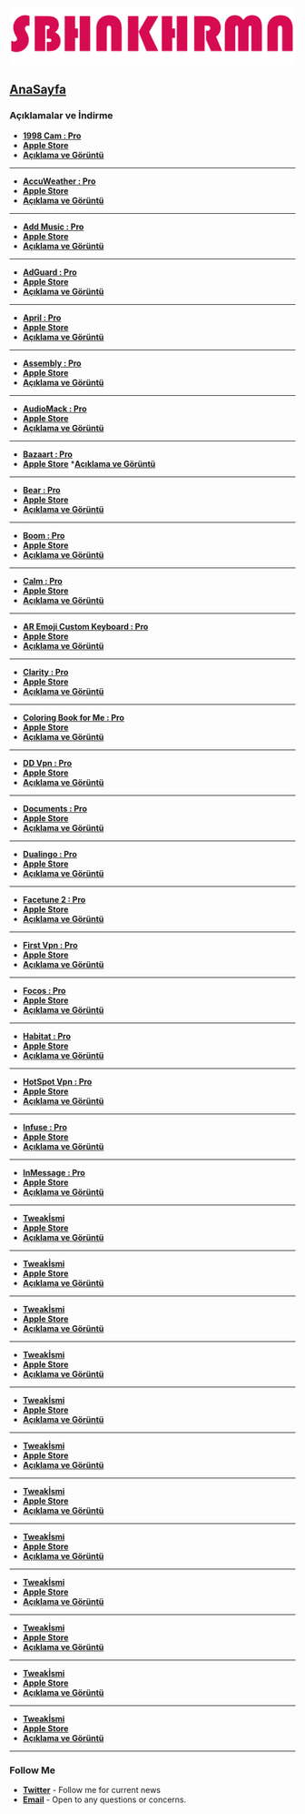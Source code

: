![download](https://github.com/sbhnkhrmn/sbhnkhrmn.github.io/raw/master/ikonlar/ReadMe_Sbhnkhrmn.png)

## [**AnaSayfa**](https://sbhnkhrmn.github.io/) 
### Açıklamalar ve İndirme  
* [**1998 Cam : Pro**](https://github.com/sbhnkhrmn/sbhnkhrmn.github.io/raw/master/debs/com.sbhnkhrmn.1998cam.pro_1.6.9_iphoneos-arm.deb) 
* [**Apple Store**](https://apps.apple.com/app/id1450480287)
* [**Açıklama ve Görüntü**](https://sbhnkhrmn.github.io/depictions/com.sbhnkhrmn.1998cam.pro/index.html)
___________________________
* [**AccuWeather : Pro**](https://github.com/sbhnkhrmn/sbhnkhrmn.github.io/raw/master/debs/com.sbhnkhrmn.accuweather.pro_13.0.5_iphoneos-arm.deb)
* [**Apple Store**](https://apps.apple.com/app/id300048137)
* [**Açıklama ve Görüntü**](https://sbhnkhrmn.github.io/depictions/com.sbhnkhrmn.accuweather.pro/index.html)
________________________
* [**Add Music : Pro**](https://github.com/sbhnkhrmn/sbhnkhrmn.github.io/raw/master/debs/com.sbhnkhrmn.addmusic.pro_6.1-1_iphoneos-arm.deb)
* [**Apple Store**](https://apps.apple.com/app/id947792997)
* [**Açıklama ve Görüntü**](https://sbhnkhrmn.github.io/depictions/com.sbhnkhrmn.addmusic.pro/index.html)
________________________
* [**AdGuard : Pro**](https://github.com/sbhnkhrmn/sbhnkhrmn.github.io/raw/master/debs/com.sbhnkhrmn.adguard.pro_3.1.4-1_iphoneos-arm.deb)
* [**Apple Store**](https://apps.apple.com/app/id1047223162)
* [**Açıklama ve Görüntü**]( https://sbhnkhrmn.github.io/depictions/com.sbhnkhrmn.adguard.pro/index.html)
________________________
* [**April : Pro**](https://github.com/sbhnkhrmn/sbhnkhrmn.github.io/raw/master/debs/com.sbhnkhrmn.april.pro_2.8.0_iphoneos-arm.deb)
* [**Apple Store**](https://apps.apple.com/app/id1121943475)
* [**Açıklama ve Görüntü**](https://sbhnkhrmn.github.io/depictions/com.sbhnkhrmn.april.pro/index.html)
________________________
* [**Assembly : Pro**](https://github.com/sbhnkhrmn/sbhnkhrmn.github.io/raw/master/debs/com.sbhnkhrmn.assembly.pro_2.3_iphoneos-arm.deb)
* [**Apple Store**](https://apps.apple.com/app/id1024210402)
* [**Açıklama ve Görüntü**](https://sbhnkhrmn.github.io/depictions/com.sbhnkhrmn.assembly.pro/index.html)
________________________
* [**AudioMack : Pro**](https://github.com/sbhnkhrmn/sbhnkhrmn.github.io/raw/master/debs/com.sbhnkhrmn.audiomack.pro_5.3.1_iphoneos-arm.deb)
* [**Apple Store**](https://apps.apple.com/app/id921765888)
* [**Açıklama ve Görüntü**](https://sbhnkhrmn.github.io/depictions/com.sbhnkhrmn.audiomack.pro/index.html)
________________________
* [**Bazaart : Pro**](https://github.com/sbhnkhrmn/sbhnkhrmn.github.io/raw/master/debs/com.sbhnkhrmn.bazaart.pro_6.8.0_iphoneos-arm.deb)
* [**Apple Store**](https://apps.apple.com/us/app/bazaart-photo-editor-design/id515094775)
*[**Açıklama ve Görüntü**](https://sbhnkhrmn.github.io/depictions/com.sbhnkhrmn.bazaart.pro/index.html)
________________________
* [**Bear : Pro**](https://github.com/sbhnkhrmn/sbhnkhrmn.github.io/raw/master/debs/com.sbhnkhrmn.bear.pro_1.7.10_iphoneos-arm.deb)
* [**Apple Store**](https://apps.apple.com/app/id1016366447)
* [**Açıklama ve Görüntü**](https://sbhnkhrmn.github.io/depictions/com.sbhnkhrmn.bear.pro/index.html)
________________________
* [**Boom : Pro**](https://github.com/sbhnkhrmn/sbhnkhrmn.github.io/raw/master/debs/com.sbhnkhrmn.boom.pro_2.0.8_iphoneos-arm.deb)
* [**Apple Store**](https://apps.apple.com/app/id1016366447)
* [**Açıklama ve Görüntü**](https://sbhnkhrmn.github.io/depictions/com.sbhnkhrmn.boom.pro/index.html)
________________________
* [**Calm : Pro**](https://github.com/sbhnkhrmn/sbhnkhrmn.github.io/raw/master/debs/com.sbhnkhrmn.calm.pro_4.22_iphoneos-arm.deb)
* [**Apple Store**](https://apps.apple.com/us/app/calm/id571800810)
* [**Açıklama ve Görüntü**](https://sbhnkhrmn.github.io/depictions/com.sbhnkhrmn.calm.pro/index.html)
________________________
* [**AR Emoji Custom Keyboard : Pro**](https://github.com/sbhnkhrmn/sbhnkhrmn.github.io/raw/master/debs/com.sbhnkhrmn.cheetahkey.pro_1.15.2_iphoneos-arm.deb)
* [**Apple Store**](https://apps.apple.com/us/app/ar-emoji-custom-keyboard/id1249925656)
* [**Açıklama ve Görüntü**](https://sbhnkhrmn.github.io/depictions/com.sbhnkhrmn.cheetahkey.pro/index.html)
________________________
* [**Clarity : Pro**](https://github.com/sbhnkhrmn/sbhnkhrmn.github.io/raw/master/debs/com.sbhnkhrmn.clarity.pro_5.0.1_iphoneos-arm.deb)
* [**Apple Store**](https://apps.apple.com/us/app/clarity-wallpaper/id1233738041)
* [**Açıklama ve Görüntü**](https://sbhnkhrmn.github.io/depictions/com.sbhnkhrmn.clarity.pro/index.html)
________________________
* [**Coloring Book for Me : Pro**](https://github.com/sbhnkhrmn/sbhnkhrmn.github.io/raw/master/debs/com.sbhnkhrmn.coloringbookforme.pro_4.24.3_iphoneos-arm.deb)
* [**Apple Store**](https://apps.apple.com/app/id1093108529)
* [**Açıklama ve Görüntü**](https://sbhnkhrmn.github.io/depictions/com.sbhnkhrmn.coloringbookforme.pro/index.html)
________________________
* [**DD Vpn : Pro**](https://github.com/sbhnkhrmn/sbhnkhrmn.github.io/raw/master/debs/com.sbhnkhrmn.ddvpn.pro_2.0.3_iphoneos-arm.deb)
* [**Apple Store**](https://apps.apple.com/tr/app/ddvpn-fast-unlimited-vpn/id1455483945)
* [**Açıklama ve Görüntü**](https://sbhnkhrmn.github.io/depictions/com.sbhnkhrmn.ddvpn.pro/index.html)
________________________
* [**Documents : Pro**](https://github.com/sbhnkhrmn/sbhnkhrmn.github.io/raw/master/debs/com.sbhnkhrmn.documents.pro_7.1.3_iphoneos-arm.deb)
* [**Apple Store**](https://apps.apple.com/app/id364901807)
* [**Açıklama ve Görüntü**](https://sbhnkhrmn.github.io/depictions/com.sbhnkhrmn.documents.pro/index.html)
________________________
* [**Dualingo : Pro**](https://github.com/sbhnkhrmn/sbhnkhrmn.github.io/raw/master/debs/com.sbhnkhrmn.dualingo.pro_6.57.0_iphoneos-arm.deb)
* [**Apple Store**](https://apps.apple.com/app//id570060128)
* [**Açıklama ve Görüntü**](https://sbhnkhrmn.github.io/depictions/com.sbhnkhrmn.dualingo.pro/index.html)
________________________
* [**Facetune 2 : Pro**](https://github.com/sbhnkhrmn/sbhnkhrmn.github.io/raw/master/debs/com.sbhnkhrmn.facetune2.pro_1.27_iphoneos-arm.deb)
* [**Apple Store**](https://apps.apple.com/app/id1149994032)
* [**Açıklama ve Görüntü**](https://sbhnkhrmn.github.io/depictions/com.sbhnkhrmn.facetune2.pro/index.html)
________________________
* [**First Vpn : Pro**](https://github.com/sbhnkhrmn/sbhnkhrmn.github.io/raw/master/debs/com.sbhnkhrmn.firstvpn.pro_2.3.4_iphoneos-arm.deb)
* [**Apple Store**](https://apps.apple.com/app/id1403281172)
* [**Açıklama ve Görüntü**](https://sbhnkhrmn.github.io/depictions/com.sbhnkhrmn.firstvpn.pro/index.html)
________________________
* [**Focos : Pro**](https://github.com/sbhnkhrmn/sbhnkhrmn.github.io/raw/master/debs/com.sbhnkhrmn.focos.pro_2.2_iphoneos-arm.deb)
* [**Apple Store**](https://apps.apple.com/app/id1274938524)
* [**Açıklama ve Görüntü**](https://sbhnkhrmn.github.io/depictions/com.sbhnkhrmn.focos.pro/index.html)
________________________
* [**Habitat : Pro**](https://github.com/sbhnkhrmn/sbhnkhrmn.github.io/raw/master/debs/com.sbhnkhrmn.habitat.pro_4.6_iphoneos-arm.deb)
* [**Apple Store**](https://apps.apple.com/app/id594111557)
* [**Açıklama ve Görüntü**](https://sbhnkhrmn.github.io/depictions/com.sbhnkhrmn.habitat.pro/index.html)
________________________
* [**HotSpot Vpn : Pro**](https://github.com/sbhnkhrmn/sbhnkhrmn.github.io/raw/master/debs/com.sbhnkhrmn.hotspotvpn.pro_1.2.8_iphoneos-arm.deb)
* [**Apple Store**](https://apps.apple.com/app/id1465675505)
* [**Açıklama ve Görüntü**](https://sbhnkhrmn.github.io/depictions/com.sbhnkhrmn.hotspotvpn.pro/index.html)
________________________
* [**Infuse : Pro**](https://github.com/sbhnkhrmn/sbhnkhrmn.github.io/raw/master/debs/com.sbhnkhrmn.infuse6.pro_6.3.3_iphoneos-arm.deb)
* [**Apple Store**](https://apps.apple.com/app/id1136220934)
* [**Açıklama ve Görüntü**](https://sbhnkhrmn.github.io/depictions/com.sbhnkhrmn.infuse6.pro/index.html)
________________________
* [**InMessage : Pro**](https://github.com/sbhnkhrmn/sbhnkhrmn.github.io/raw/master/debs/com.sbhnkhrmn.inmessage.pro_3.3.5_iphoneos-arm.deb)
* [**Apple Store**](https://apps.apple.com/app/id555260595)
* [**Açıklama ve Görüntü**](https://sbhnkhrmn.github.io/depictions/com.sbhnkhrmn.inmessage.pro/index.html)
________________________
* [**Tweakİsmi**](https://github.com/sbhnkhrmn/sbhnkhrmn.github.io/raw/master/)
* [**Apple Store**]()
* [**Açıklama ve Görüntü**]()
________________________
* [**Tweakİsmi**](https://github.com/sbhnkhrmn/sbhnkhrmn.github.io/raw/master/)
* [**Apple Store**]()
* [**Açıklama ve Görüntü**]()
________________________
* [**Tweakİsmi**](https://github.com/sbhnkhrmn/sbhnkhrmn.github.io/raw/master/)
* [**Apple Store**]()
* [**Açıklama ve Görüntü**]()
________________________
* [**Tweakİsmi**](https://github.com/sbhnkhrmn/sbhnkhrmn.github.io/raw/master/)
* [**Apple Store**]()
* [**Açıklama ve Görüntü**]()
________________________
* [**Tweakİsmi**](https://github.com/sbhnkhrmn/sbhnkhrmn.github.io/raw/master/)
* [**Apple Store**]()
* [**Açıklama ve Görüntü**]()
________________________
* [**Tweakİsmi**](https://github.com/sbhnkhrmn/sbhnkhrmn.github.io/raw/master/)
* [**Apple Store**]()
* [**Açıklama ve Görüntü**]()
________________________
* [**Tweakİsmi**](https://github.com/sbhnkhrmn/sbhnkhrmn.github.io/raw/master/)
* [**Apple Store**]()
* [**Açıklama ve Görüntü**]()
________________________
* [**Tweakİsmi**](https://github.com/sbhnkhrmn/sbhnkhrmn.github.io/raw/master/)
* [**Apple Store**]()
* [**Açıklama ve Görüntü**]()
________________________
* [**Tweakİsmi**](https://github.com/sbhnkhrmn/sbhnkhrmn.github.io/raw/master/)
* [**Apple Store**]()
* [**Açıklama ve Görüntü**]()
________________________
* [**Tweakİsmi**](https://github.com/sbhnkhrmn/sbhnkhrmn.github.io/raw/master/)
* [**Apple Store**]()
* [**Açıklama ve Görüntü**]()
________________________
* [**Tweakİsmi**](https://github.com/sbhnkhrmn/sbhnkhrmn.github.io/raw/master/)
* [**Apple Store**]()
* [**Açıklama ve Görüntü**]()
________________________
* [**Tweakİsmi**](https://github.com/sbhnkhrmn/sbhnkhrmn.github.io/raw/master/)
* [**Apple Store**]()
* [**Açıklama ve Görüntü**]()
________________________


















### Follow Me
* [**Twitter**](https://twitter.com/sbhnkhrmn) - Follow me for current news
* [**Email**](mailto:khrmn.sbhn@gmail.com) - Open to any questions or concerns.

